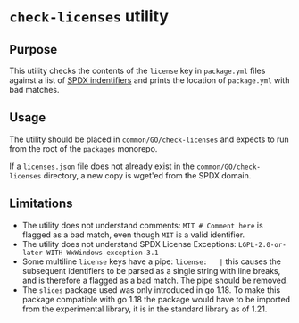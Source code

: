 # `check-licenses` utility

## Purpose

This utility checks the contents of the `license` key in `package.yml` files against a list of [SPDX indentifiers](https://spdx.org/licenses/) and prints the location of `package.yml` with bad matches.

## Usage

The utility should be placed in `common/GO/check-licenses` and expects to run from the root of the `packages` monorepo.

If a `licenses.json` file does not already exist in the `common/GO/check-licenses` directory, a new copy is wget'ed from the SPDX domain.

## Limitations

- The utility does not understand comments: `MIT # Comment here` is flagged as a bad match, even though `MIT` is a valid identifier.
- The utility does not understand SPDX License Exceptions: `LGPL-2.0-or-later WITH WxWindows-exception-3.1`
- Some multiline `license` keys have a pipe: `license:   |` this causes the subsequent identifiers to be parsed as a single string with line breaks, and is therefore a flagged as a bad match. The pipe should be removed.
- The `slices` package used was only introduced in go 1.18. To make this package compatible with go 1.18 the package would have to be imported from the experimental library, it is in the standard library as of 1.21.

